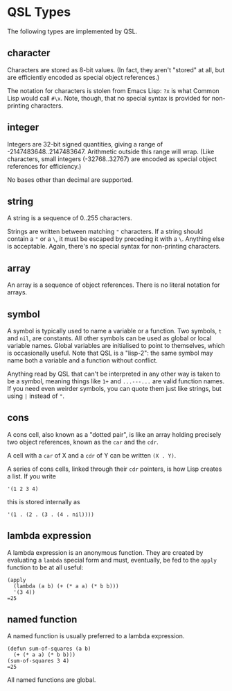 QSL Types
=========

The following types are implemented by QSL.

character
---------

Characters are stored as 8-bit values.  (In fact, they aren't "stored"
at all, but are efficiently encoded as special object references.)

The notation for characters is stolen from Emacs Lisp: `?x` is what
Common Lisp would call `#\x`.  Note, though, that no special syntax is
provided for non-printing characters.

integer
-------

Integers are 32-bit signed quantities, giving a range of
-2147483648..2147483647.  Arithmetic outside this range will wrap.
(Like characters, small integers (-32768..32767) are encoded as
special object references for efficiency.)

No bases other than decimal are supported.

string
------

A string is a sequence of 0..255 characters.

Strings are written between matching `"` characters.  If a string should
contain a `"` or a `\`, it must be escaped by preceding it with a
`\`.  Anything else is acceptable.  Again, there's no special syntax
for non-printing characters.

array
-----

An array is a sequence of object references.  There is no literal
notation for arrays.

symbol
------

A symbol is typically used to name a variable or a function.  Two
symbols, `t` and `nil`, are constants.  All other symbols can be used
as global or local variable names.  Global variables are initialised
to point to themselves, which is occasionally useful.  Note that QSL
is a "lisp-2": the same symbol may name both a variable and a function
without conflict.

Anything read by QSL that can't be interpreted in any other way is
taken to be a symbol, meaning things like `1+` and `...---...` are
valid function names.  If you need even weirder symbols, you can quote
them just like strings, but using `|` instead of `"`.

cons
----

A cons cell, also known as a "dotted pair", is like an array holding
precisely two object references, known as the `car` and the `cdr`.

A cell with a `car` of X and a `cdr` of Y can be written `(X . Y)`.

A series of cons cells, linked through their `cdr` pointers, is how
Lisp creates a list.  If you write

    '(1 2 3 4)

this is stored internally as

    '(1 . (2 . (3 . (4 . nil))))

lambda expression
-----------------

A lambda expression is an anonymous function.  They are created by
evaluating a `lambda` special form and must, eventually, be fed to the
`apply` function to be at all useful:

    (apply
      (lambda (a b) (+ (* a a) (* b b)))
      '(3 4))
    =25

named function
--------------

A named function is usually preferred to a lambda expression.

    (defun sum-of-squares (a b)
      (+ (* a a) (* b b)))
    (sum-of-squares 3 4)
    =25

All named functions are global.
